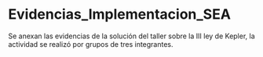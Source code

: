 # Evidencias_Implementacion_SEA
Se anexan las evidencias de la solución del taller sobre la III ley de Kepler, la actividad se realizó por grupos de tres integrantes.
